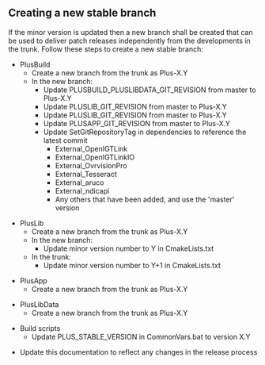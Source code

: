 Creating a new stable branch
----------------------------

If the minor version is updated then a new branch shall be created that can be used to deliver patch releases independently from the developments in the trunk. Follow these steps to create a new stable branch:

<!---->
- PlusBuild
  - Create a new branch from the trunk as Plus-X.Y
  - In the new branch:
    - Update PLUSBUILD_PLUSLIBDATA_GIT_REVISION from master to Plus-X.Y
    - Update PLUSLIB_GIT_REVISION from master to Plus-X.Y
    - Update PLUSLIB_GIT_REVISION from master to Plus-X.Y
    - Update PLUSAPP_GIT_REVISION from master to Plus-X.Y
    - Update SetGitRepositoryTag in dependencies to reference the latest commit
      - External_OpenIGTLink
      - External_OpenIGTLinkIO
      - External_OvrvisionPro
      - External_Tesseract
      - External_aruco
      - External_ndicapi
      - Any others that have been added, and use the 'master' version

<!---->
- PlusLib
  - Create a new branch from the trunk as Plus-X.Y
  - In the new branch:
    - Update minor version number to Y in CmakeLists.txt
  - In the trunk:
    - Update minor version number to Y+1 in CmakeLists.txt

<!---->
- PlusApp
  - Create a new branch from the trunk as Plus-X.Y

<!---->
- PlusLibData
  - Create a new branch from the trunk as Plus-X.Y

<!---->
- Build scripts
  - Update PLUS_STABLE_VERSION in CommonVars.bat to version X.Y

<!---->
- Update this documentation to reflect any changes in the release process
